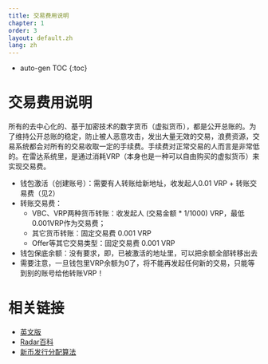 ```yaml
---
title: 交易费用说明
chapter: 1
order: 3
layout: default.zh
lang: zh
---
```


* auto-gen TOC
{:toc}

# 交易费用说明

所有的去中心化的、基于加密技术的数字货币（虚拟货币），都是公开总账的。为了维持公开总账的稳定，防止被人恶意攻击，发出大量无效的交易，浪费资源，交易系统都会对所有的交易收取一定的手续费。手续费对正常交易的人而言是非常低的。在雷达系统里，是通过消耗VRP（本身也是一种可以自由购买的虚拟货币）来实现交易费。

  - 钱包激活（创建账号）：需要有人转账给新地址，收发起人0.01 VRP + 转账交易费（见2）
  - 转账交易费：
    - VBC、VRP两种货币转账：收发起人 (交易金额 * 1/1000) VRP，最低0.001VRP作为交易费；
    - 其它货币转账：固定交易费  0.001 VRP
    - Offer等其它交易类型：固定交易费  0.001 VRP
  - 钱包保底余额：没有要求，即，已被激活的地址里，可以把余额全部转移出去
  - 需要注意，一旦钱包里VRP余额为0了，将不能再发起任何新的交易，只能等到别的账号给他转账VRP！
  
# 相关链接
   * [英文版](/en/introduction/transaction_fee)
   * [Radar百科](/zh)
   * [新币发行分配算法](../../tech/dividend)
